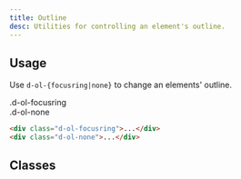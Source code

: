 ```yaml
---
title: Outline
desc: Utilities for controlling an element's outline.
---
```


## Usage

Use `d-ol-{focusring|none}` to change an elements' outline.

<code-well-header class="d-fl-col5 d-flg8 d-fw-wrap d-p24 d-bgc-purple-100 d-bgo50 d-w100p d-hmn102" custom>
  <div class="d-fl-center d-p16 d-ba d-bc-purple-300 d-bgc-purple-100 d-fs-100 d-ff-mono d-ol-focusring">
    .d-ol-focusring
  </div>
  <div class="d-fl-center d-p16 d-ba d-bc-purple-300 d-bgc-purple-100 d-fs-100 d-ff-mono d-ol-none">
    .d-ol-none
  </div>
</code-well-header>

```html
<div class="d-ol-focusring">...</div>
<div class="d-ol-none">...</div>
```

<script setup>
  import { outline } from '@data/interactivity.json';
</script>

## Classes

<utility-class-table>
  <template #content>
    <tbody>
      <tr v-for="{ class: className, output } in outline">
        <th scope="row" class="d-ff-mono d-fc-purple-400 d-fs-100">.{{ className }}</th>
        <td class="d-ff-mono d-fs-100">{{ output }}</td>
      </tr>
    </tbody>
  </template>
</utility-class-table>
